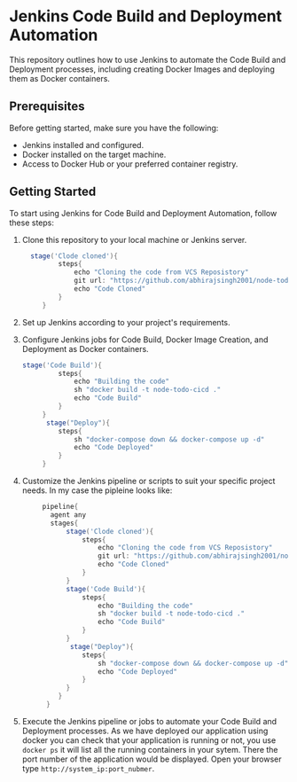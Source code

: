 # Jenkins Code Build and Deployment Automation

This repository outlines how to use Jenkins to automate the Code Build and Deployment processes, including creating Docker Images and deploying them as Docker containers.

## Prerequisites

Before getting started, make sure you have the following:

- Jenkins installed and configured.
- Docker installed on the target machine.
- Access to Docker Hub or your preferred container registry.

## Getting Started

To start using Jenkins for Code Build and Deployment Automation, follow these steps:

1. Clone this repository to your local machine or Jenkins server.
   ```groovy
     stage('Clode cloned'){
            steps{
                echo "Cloning the code from VCS Reposistory"
                git url: "https://github.com/abhirajsingh2001/node-todo-cicd.git", branch: "master"
                echo "Code Cloned"
            }
        }
   ```
   
2. Set up Jenkins according to your project's requirements.

3. Configure Jenkins jobs for Code Build, Docker Image Creation, and Deployment as Docker containers.
   ```groovy
   stage('Code Build'){
            steps{
                echo "Building the code"
                sh "docker build -t node-todo-cicd ."
                echo "Code Build"
            }
        }
         stage("Deploy"){
            steps{
                sh "docker-compose down && docker-compose up -d"
                echo "Code Deployed"
            }
        }
   ```
4. Customize the Jenkins pipeline or scripts to suit your specific project needs. In my case the pipleine looks like:
   ```groovy
        pipeline{
          agent any
          stages{
              stage('Clode cloned'){
                  steps{
                      echo "Cloning the code from VCS Reposistory"
                      git url: "https://github.com/abhirajsingh2001/node-todo-cicd.git", branch: "master"
                      echo "Code Cloned"
                  }
              }
              stage('Code Build'){
                  steps{
                      echo "Building the code"
                      sh "docker build -t node-todo-cicd ."
                      echo "Code Build"
                  }
              }
               stage("Deploy"){
                  steps{
                      sh "docker-compose down && docker-compose up -d"
                      echo "Code Deployed"
                  }
              }
            }
         }
   ```

6. Execute the Jenkins pipeline or jobs to automate your Code Build and Deployment processes.
   As we have deployed our application using docker you can check that your application is running or not, you use `docker ps` it will list all the running containers in your sytem. There the port number of the 
   application would be displayed. Open your browser type `http://system_ip:port_nubmer`.
